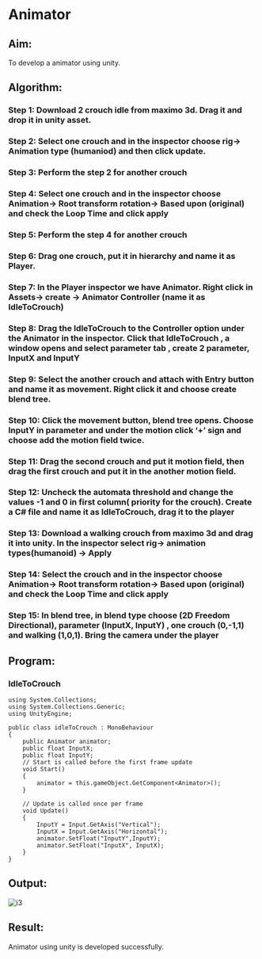 # Animator

## Aim:

To develop a animator using unity.

## Algorithm:
### Step 1: Download 2 crouch idle from maximo 3d. Drag it and drop it in unity asset.
### Step 2: Select one crouch and in the inspector choose rig-> Animation type (humaniod) and then click update.
### Step 3: Perform the step 2 for another crouch
### Step 4: Select one crouch and in the inspector choose Animation-> Root transform rotation-> Based upon (original)  and check the Loop Time and click apply
### Step 5: Perform the step 4 for another crouch
### Step 6: Drag one crouch, put it in hierarchy and name it as Player.
### Step 7: In the Player inspector we have Animator. Right click in Assets-> create -> Animator Controller (name it as IdleToCrouch)
### Step 8: Drag the IdleToCrouch to the Controller option under the Animator in the inspector. Click that IdleToCrouch , a window opens and select parameter tab , create 2 parameter, InputX and InputY
### Step 9: Select the another crouch and attach with Entry button and name it as movement. Right click it and choose create blend tree.
### Step 10: Click the movement button, blend tree opens. Choose InputY in parameter and under the motion click ‘+’ sign and choose add the motion field twice.
### Step 11: Drag the second crouch and put it motion field, then drag the first crouch and put it in the another motion field.
### Step 12: Uncheck the automata threshold and change the values -1 and 0 in first column( priority for the crouch). Create a C# file and name it as IdleToCrouch, drag it to the player
### Step 13: Download a walking crouch from maximo 3d and drag it into unity. In the inspector select rig-> animation types(humanoid) -> Apply
### Step 14: Select the crouch and in the inspector choose Animation-> Root transform rotation-> Based upon (original)  and check the Loop Time and click apply
### Step 15: In blend tree, in blend type choose (2D Freedom Directional), parameter (InputX, InputY) , one crouch (0,-1,1) and walking (1,0,1). Bring the camera under the player 

## Program:

### IdleToCrouch

```python3
using System.Collections;
using System.Collections.Generic;
using UnityEngine;

public class idleToCrouch : MonoBehaviour
{
    public Animator animator;
    public float InputX;
    public float InputY;
    // Start is called before the first frame update
    void Start()
    {
        animator = this.gameObject.GetComponent<Animator>();
    }

    // Update is called once per frame
    void Update()
    {
        InputY = Input.GetAxis("Vertical");
        InputX = Input.GetAxis("Horizontal");
        animator.SetFloat("InputY",InputY);
        animator.SetFloat("InputX", InputX);
    }
}

```

## Output:
![i3](https://user-images.githubusercontent.com/81132849/173627857-9cc9ff1c-e180-4ef7-bb0a-677f7833cb7d.png)


## Result:

Animator using unity is developed successfully.

